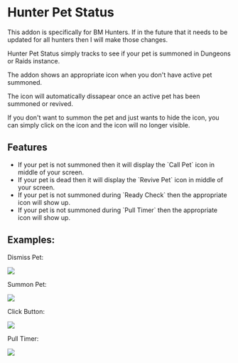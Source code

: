# Hunter Pet Status
 This addon is specifically for BM Hunters. If in the future that it needs to be updated for all hunters then I will make those changes.
 
<p>Hunter Pet Status simply tracks to see if your pet is summoned in Dungeons or Raids instance.</p>
<p>The addon shows an appropriate icon when you don't have active pet summoned.</p>
<p>The icon will automatically dissapear once an active pet has been summoned or revived.</p>
<p>If you don't want to summon the pet and just wants to hide the icon, you can simply click on the icon and the icon will no longer visible.</p>

## Features
<ul>
 <li>If your pet is not summoned then it will display the `Call Pet` icon in middle of your screen.</li>
 <li>If your pet is dead then it will display the `Revive Pet` icon in middle of your screen.</li>
 <li>If your pet is not summoned during `Ready Check` then the appropriate icon will show up.</li>
 <li>If your pet is not summoned during `Pull Timer` then the appropriate icon will show up.</li>
</ul>

## Examples:

Dismiss Pet:

![](https://github.com/binlong/Hunter-Pet-Status/blob/main/gifs/dismiss_pet.gif)

Summon Pet:

![](https://github.com/binlong/Hunter-Pet-Status/blob/main/gifs/summon_pet.gif)

Click Button:

![](https://github.com/binlong/Hunter-Pet-Status/blob/main/gifs/click_button.gif)

Pull Timer:

![](https://github.com/binlong/Hunter-Pet-Status/blob/main/gifs/pull_timer.gif)
